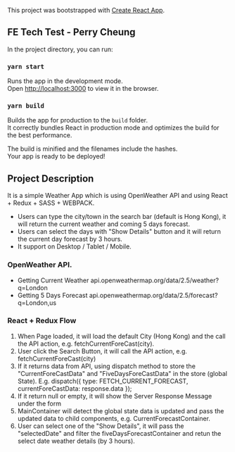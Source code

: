 This project was bootstrapped with [Create React App](https://github.com/facebook/create-react-app). 

## FE Tech Test - Perry Cheung

In the project directory, you can run:

### `yarn start`
Runs the app in the development mode.<br>
Open [http://localhost:3000](http://localhost:3000) to view it in the browser.

### `yarn build`
Builds the app for production to the `build` folder.<br>
It correctly bundles React in production mode and optimizes the build for the best performance.

The build is minified and the filenames include the hashes.<br>
Your app is ready to be deployed!

## Project Description
It is a simple Weather App which is using OpenWeather API and using React + Redux + SASS + WEBPACK. 
- Users can type the city/town in the search bar (default is Hong Kong), it will return the current weather and coming 5 days forecast. 
- Users can select the days with "Show Details" button and it will return the current day forecast by 3 hours.
- It support on Desktop / Tablet / Mobile.

### OpenWeather API.
- Getting Current Weather
  api.openweathermap.org/data/2.5/weather?q=London
- Getting 5 Days Forecast
  api.openweathermap.org/data/2.5/forecast?q=London,us 

### React + Redux Flow
1. When Page loaded, it will load the default City (Hong Kong) and the call the API action, e.g. fetchCurrentForeCast(city).
2. User click the Search Button, it will call the API action, e.g. fetchCurrentForeCast(city)
4. If it returns data from API, using dispatch method to store the "CurrentForeCastData" and "FiveDaysForeCastData" in the store (global State). E.g.
      dispatch({
          type: FETCH_CURRENT_FORECAST,
          currentForeCastData: response.data
      });
3. If it return null or empty, it will show the Server Response Message under the form
4. MainContainer will detect the global state data is updated and pass the updated data to child components, e.g. CurrentForecastContainer.
5. User can select one of the "Show Details", it will pass the "selectedDate" and filter the fiveDaysForecastContainer and retun the select date weather details (by 3 hours).

